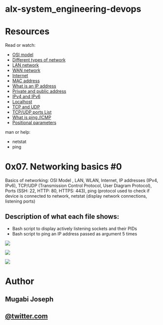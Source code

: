 # alx-system_engineering-devops
# Resources
Read or watch:

* [OSI model](https://en.wikipedia.org/wiki/OSI_model)
* [Different types of network](https://www.lifewire.com/lans-wans-and-other-area-networks-817376)
* [LAN network](https://en.wikipedia.org/wiki/Local_area_network)
* [WAN network](https://en.wikipedia.org/wiki/Wide_area_network)
* [Internet](https://en.wikipedia.org/wiki/Internet)
* [MAC address](https://whatismyipaddress.com/mac-address)
* [What is an IP address](https://www.bleepingcomputer.com/tutorials/ip-addresses-explained/)
* [Private and public address](https://www.iplocation.net/public-vs-private-ip-address)
* [IPv4 and IPv6](https://alx-intranet.hbtn.io/rltoken/M8g-egWLlldTl6Y0QECdwA)
* [Localhost](https://alx-intranet.hbtn.io/rltoken/7lj-zoZQ7xFTkj4MTyos_g)
* [TCP and UDP](https://www.howtogeek.com/190014/htg-explains-what-is-the-difference-between-tcp-and-udp/)
* [TCP/UDP ports List](https://en.wikipedia.org/wiki/List_of_TCP_and_UDP_port_numbers)
* [What is ping /ICMP](https://en.wikipedia.org/wiki/Ping_%28networking_utility%29)
* [Positional parameters](https://wiki.bash-hackers.org/scripting/posparams)

man or help:

* netstat
* ping
# 0x07. Networking basics #0
Basics of networking: OSI Model , LAN, WLAN, Internet, IP addresses (IPv4, IPv6), TCP/UDP (Transmission Control Protocol, User Diagram Protocol), Ports (SSH: 22, HTTP: 80, HTTPS: 443), ping (protocol used to check if device is connected to network, netstat (display network connections, listening ports)

## Description of what each file shows:
* Bash script to display actively listening sockets and their PIDs
* Bash script to ping an IP address passed as argument 5 times

![](https://s3.amazonaws.com/alx-intranet.hbtn.io/uploads/medias/2018/6/4e6a0ad87a65d7054248.png?X-Amz-Algorithm=AWS4-HMAC-SHA256&X-Amz-Credential=AKIARDDGGGOUSBVO6H7D%2F20221116%2Fus-east-1%2Fs3%2Faws4_request&X-Amz-Date=20221116T171645Z&X-Amz-Expires=86400&X-Amz-SignedHeaders=host&X-Amz-Signature=5bd10cfbd4246816dc0e21b9fdb46935800f946595288ea3edb40aabbeb7f5de)

![](https://s3.amazonaws.com/alx-intranet.hbtn.io/uploads/medias/2020/9/0fc96bd99faa7941b18bcae4c5f90c6acd11791d.jpg?X-Amz-Algorithm=AWS4-HMAC-SHA256&X-Amz-Credential=AKIARDDGGGOUSBVO6H7D%2F20221116%2Fus-east-1%2Fs3%2Faws4_request&X-Amz-Date=20221116T171645Z&X-Amz-Expires=86400&X-Amz-SignedHeaders=host&X-Amz-Signature=7504230f35969efca31f97c071221b70e051d1b204900780fa7451e5925f91ae)

![](https://s3.amazonaws.com/alx-intranet.hbtn.io/uploads/medias/2020/9/4b995d4f8078b44afa968d68a98035d2bd7e8fac.jpg?X-Amz-Algorithm=AWS4-HMAC-SHA256&X-Amz-Credential=AKIARDDGGGOUSBVO6H7D%2F20221116%2Fus-east-1%2Fs3%2Faws4_request&X-Amz-Date=20221116T171645Z&X-Amz-Expires=86400&X-Amz-SignedHeaders=host&X-Amz-Signature=5e07c32db558dba757473d5733638a870a5b1cb05d34a10a305c540c20523a99)

# Author
## Mugabi Joseph
## [@twitter.com](https://twitter.com/home"@joseph_mugabi")

